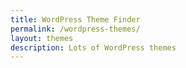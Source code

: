 ```yaml
---
title: WordPress Theme Finder
permalink: /wordpress-themes/
layout: themes
description: Lots of WordPress themes
---
```

